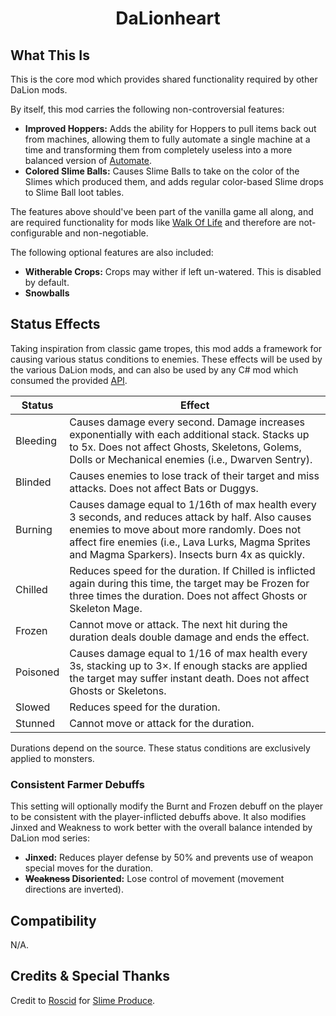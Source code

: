 ﻿<div align="center">

# DaLionheart

</div>

## What This Is

This is the core mod which provides shared functionality required by other DaLion mods.

By itself, this mod carries the following non-controversial features:
- **Improved Hoppers:** Adds the ability for Hoppers to pull items back out from machines, allowing them to fully automate a single machine at a time and transforming them from completely useless into a more balanced version of [Automate](https://www.nexusmods.com/stardewvalley/mods/1063)﻿.
- **Colored Slime Balls:** Causes Slime Balls to take on the color of the Slimes which produced them, and adds regular color-based Slime drops﻿ to Slime Ball loot tables.

The features above should've been part of the vanilla game all along, and are required functionality for mods like [Walk Of Life](../Professions) and therefore are not-configurable and non-negotiable.

The following optional features are also included:
- **Witherable Crops:** Crops may wither if left un-watered. This is disabled by default.
- **Snowballs**


## Status Effects

Taking inspiration from classic game tropes, this mod adds a framework for causing various status conditions to enemies. These effects will be used by the various DaLion mods, and can also be used by any C# mod which consumed the provided [API](/ICoreApi).

| Status   | Effect                                                                                                                                                                                                                                                   |
|----------|----------------------------------------------------------------------------------------------------------------------------------------------------------------------------------------------------------------------------------------------------------|
| Bleeding | Causes damage every second. Damage increases exponentially with each additional stack. Stacks up to 5x. Does not affect Ghosts, Skeletons, Golems, Dolls or Mechanical enemies (i.e., Dwarven Sentry).                                                   |
| Blinded  | Causes enemies to lose track of their target and miss attacks. Does not affect Bats or Duggys.                                                                                                                                                           |
| Burning  | Causes damage equal to 1/16th of max health every 3 seconds, and reduces attack by half. Also causes enemies to move about more randomly. Does not affect fire enemies (i.e., Lava Lurks, Magma Sprites and Magma Sparkers). Insects burn 4x as quickly. |
| Chilled  | Reduces speed for the duration. If Chilled is inflicted again during this time, the target may be Frozen for three times the duration. Does not affect Ghosts or Skeleton Mage.                                                                          |
| Frozen   | Cannot move or attack. The next hit during the duration deals double damage and ends the effect.                                                                                                                                                         |
| Poisoned | Causes damage equal to 1/16 of max health every 3s, stacking up to 3×. If enough stacks are applied the target may suffer instant death. Does not affect Ghosts or Skeletons.                                                                            |
| Slowed   | Reduces speed for the duration.                                                                                                                                                                                                                          |
| Stunned  | Cannot move or attack for the duration.                                                                                                                                                                                                                  |

Durations depend on the source. These status conditions are exclusively applied to monsters.

### Consistent Farmer Debuffs

This setting will optionally modify the Burnt and Frozen debuff on the player to be consistent with the player-inflicted debuffs above.
It also modifies Jinxed and Weakness to work better with the overall balance intended by DaLion mod series:
- **Jinxed:** Reduces player defense by 50% and prevents use of weapon special moves for the duration.
- **~~Weakness~~ Disoriented:** Lose control of movement (movement directions are inverted).

## Compatibility

N/A.


## Credits & Special Thanks

Credit to [Roscid](https://next.nexusmods.com/profile/Roscid/about-me?gameId=1303)﻿ for [Slime Produce﻿](https://www.nexusmods.com/stardewvalley/mods/7634).
